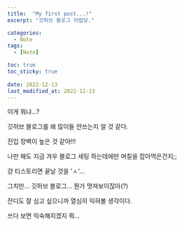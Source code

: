```yaml
---
title:  "My first post...!"
excerpt: "깃허브 블로그 어렵당."

categories:
  - Note
tags:
  - [Note]

toc: true
toc_sticky: true
 
date: 2022-12-13
last_modified_at: 2022-12-13
---
```


이게 뭐냐...?

깃허브 블로그를 왜 많이들 안쓰는지 알 것 같다.

진입 장벽이 높은 것 같아!!!

나만 해도 지금 겨우 블로그 세팅 하는데에만 며칠을 잡아먹은건지;;

걍 티스토리면 끝날 것을 'ㅅ'...

그치만... 깃허브 블로그... 뭔가 멋져보이잖아(?)

잔디도 잘 심고 싶으니까 열심히 익혀볼 생각이다.

쓰다 보면 익숙해지겠지 뭐...